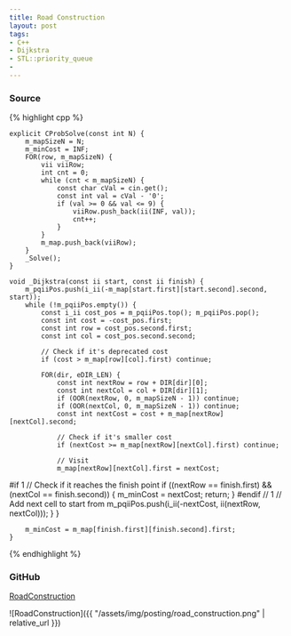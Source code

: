 ```yaml
---
title: Road Construction
layout: post
tags:
- C++
- Dijkstra
- STL::priority_queue
- 
---
```


### Source

{% highlight cpp %}

	explicit CProbSolve(const int N) {
		m_mapSizeN = N;
		m_minCost = INF;
		FOR(row, m_mapSizeN) {
			vii viiRow;
			int cnt = 0;
			while (cnt < m_mapSizeN) {
				const char cVal = cin.get();
				const int val = cVal - '0';
				if (val >= 0 && val <= 9) {
					viiRow.push_back(ii(INF, val));
					cnt++;
				}
			}
			m_map.push_back(viiRow);
		}
		_Solve();
	}

	void _Dijkstra(const ii start, const ii finish) {
		m_pqiiPos.push(i_ii(-m_map[start.first][start.second].second, start));
		while (!m_pqiiPos.empty()) {
			const i_ii cost_pos = m_pqiiPos.top(); m_pqiiPos.pop();
			const int cost = -cost_pos.first;
			const int row = cost_pos.second.first;
			const int col = cost_pos.second.second;

			// Check if it's deprecated cost
			if (cost > m_map[row][col].first) continue;

			FOR(dir, eDIR_LEN) {
				const int nextRow = row + DIR[dir][0];
				const int nextCol = col + DIR[dir][1];
				if (OOR(nextRow, 0, m_mapSizeN - 1)) continue;
				if (OOR(nextCol, 0, m_mapSizeN - 1)) continue;
				const int nextCost = cost + m_map[nextRow][nextCol].second;

				// Check if it's smaller cost
				if (nextCost >= m_map[nextRow][nextCol].first) continue;

				// Visit
				m_map[nextRow][nextCol].first = nextCost;
#if 1
				// Check if it reaches the finish point
				if ((nextRow == finish.first) && (nextCol == finish.second)) {
					m_minCost = nextCost;
					return;
				}
#endif // 1
				// Add next cell to start from
				m_pqiiPos.push(i_ii(-nextCost, ii(nextRow, nextCol)));
			}
		}

		m_minCost = m_map[finish.first][finish.second].first;
	}

{% endhighlight %}

### GitHub

[RoadConstruction](https://github.com/coolwindjo/RefCodes/tree/master/AlgoGuruProject/Cpp/Done/RoadConstruction "RoadConstruction")

![RoadConstruction]({{ "/assets/img/posting/road_construction.png" | relative_url }})
